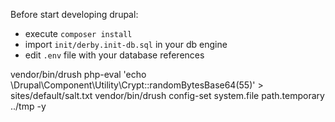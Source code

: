 Before start developing drupal:
- execute ```composer install```
- import ```init/derby.init-db.sql``` in your db engine
- edit ```.env``` file with your database references






vendor/bin/drush php-eval 'echo \Drupal\Component\Utility\Crypt::randomBytesBase64(55)' > sites/default/salt.txt
vendor/bin/drush config-set system.file path.temporary ../tmp -y
